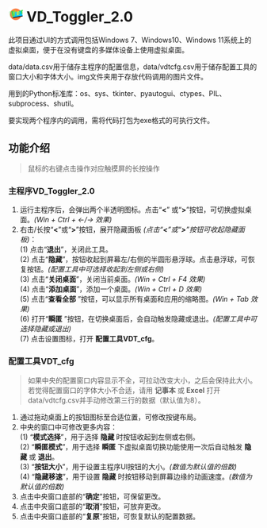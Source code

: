 # <img src="https://github.com/DaHedan/VD_Toggler/blob/main/img/els/VDT.png" alt="VD_Toggler" style="width:6%">  VD_Toggler_2.0 
此项目通过UI的方式调用包括Windows 7、Windows10、Windows 11系统上的虚拟桌面，便于在没有键盘的多媒体设备上使用虚拟桌面。

data/data.csv用于储存主程序的配置信息，data/vdtcfg.csv用于储存配置工具的窗口大小和字体大小。img文件夹用于存放代码调用的图片文件。

用到的Python标准库：os、sys、tkinter、pyautogui、ctypes、PIL、subprocess、shutil。

要实现两个程序内的调用，需将代码打包为exe格式的可执行文件。
## 功能介绍
> 鼠标的右键点击操作对应触摸屏的长按操作
### 主程序VD_Toggler_2.0
1.	运行主程序后，会弹出两个半透明图标。点击“__<__” 或“__>__”按钮，可切换虚拟桌面。_(Win + Ctrl + ←/→ 效果)_
2.	右击/长按“__<__”或“__>__”按钮，展开隐藏面板 _(点击“__<__”或“__>__”按钮可收起隐藏面板)_：  
   (1) 点击“__退出__”，关闭此工具。  
   (2) 点击“__隐藏__”，按钮收起到屏幕左/右侧的半圆形悬浮球。点击悬浮球，可恢复按钮。_(配置工具中可选择收起到左侧或右侧)_  
   (3) 点击“__关闭桌面__”，关闭当前桌面。_(Win + Ctrl + F4 效果)_  
   (4) 点击“__添加桌面__”，添加一个桌面。_(Win + Ctrl + D 效果)_  
   (5) 点击“__查看全部__	”按钮，可以显示所有桌面和应用的缩略图。_(Win + Tab 效果)_  
   (6) 打开“__瞬匿__	”按钮，在切换桌面后，会自动触发隐藏或退出。_(配置工具中可选择隐藏或退出)_  
   (7) 点击设置图标，打开 __配置工具VDT_cfg__。
### 配置工具VDT_cfg
> 如果中央的配置窗口内容显示不全，可拉动改变大小，之后会保持此大小。  
> 若觉得配置窗口的字体大小不合适，请用 __记事本__ 或 __Excel__ 打开data/vdtcfg.csv并手动修改第三行的数据（默认值为8）。
1. 通过拖动桌面上的按钮图标至合适位置，可修改按键布局。
2. 中央的窗口中可修改更多内容：  
   (1) “__模式选择__”，用于选择 __隐藏__ 时按钮收起到左侧或右侧。  
   (2) “__瞬匿模式__”，用于选择 __瞬匿__ 下虚拟桌面切换功能使用一次后自动触发 __隐藏__ 或 __退出__。  
   (3) “__按钮大小__”，用于设置主程序UI按钮的大小。_(数值为默认值的倍数)_  
   (4) “__隐藏移速__”，用于设置 __隐藏__ 时按钮移动到屏幕边缘的动画速度。_(数值为默认值的倍数)_
3. 点击中央窗口底部的“__确定__”按钮，可保留更改。
4. 点击中央窗口底部的“__取消__”按钮，可放弃更改。
5. 点击中央窗口底部的“__复原__”按钮，可恢复默认的配置数据。
